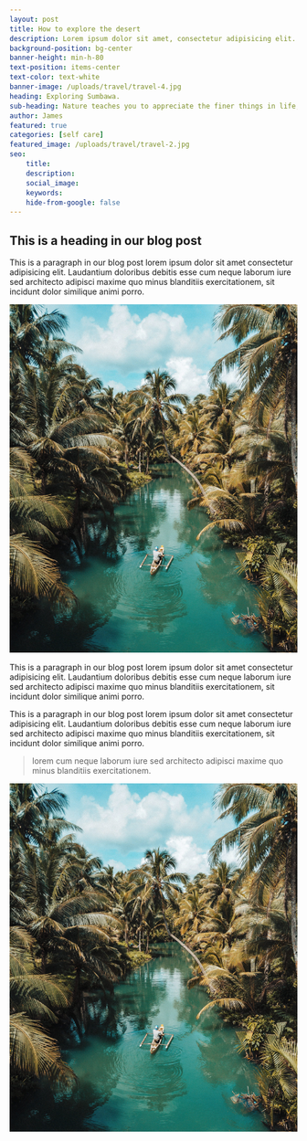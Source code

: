 ```yaml
---
layout: post
title: How to explore the desert 
description: Lorem ipsum dolor sit amet, consectetur adipisicing elit. Error sunt earum, ab, eum dolore perspiciatis tenetur alias aspernatur
background-position: bg-center
banner-height: min-h-80
text-position: items-center
text-color: text-white
banner-image: /uploads/travel/travel-4.jpg 
heading: Exploring Sumbawa.
sub-heading: Nature teaches you to appreciate the finer things in life, to be present, live in the moment and just breath.
author: James
featured: true
categories: [self care]
featured_image: /uploads/travel/travel-2.jpg
seo: 
    title: 
    description: 
    social_image: 
    keywords: 
    hide-from-google: false
---
```


## This is a heading in our blog post 

This  is a paragraph in our blog post lorem ipsum dolor sit amet consectetur adipisicing elit. Laudantium doloribus debitis esse cum neque laborum iure sed architecto adipisci maxime quo minus blanditiis exercitationem, sit incidunt dolor similique animi porro.

<img class="aspect-landscape" src="/uploads/travel/travel-6.jpg">

This  is a paragraph in our blog post lorem ipsum dolor sit amet consectetur adipisicing elit. Laudantium doloribus debitis esse cum neque laborum iure sed architecto adipisci maxime quo minus blanditiis exercitationem, sit incidunt dolor similique animi porro.

This  is a paragraph in our blog post lorem ipsum dolor sit amet consectetur adipisicing elit. Laudantium doloribus debitis esse cum neque laborum iure sed architecto adipisci maxime quo minus blanditiis exercitationem, sit incidunt dolor similique animi porro.

> lorem cum neque laborum iure sed architecto adipisci maxime quo minus blanditiis exercitationem.

<img class="landscape" src="/uploads/travel/travel-6.jpg">